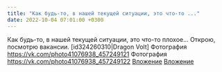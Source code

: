 ```yaml
---
title: "Как будь-то, в нашей текущей ситуации, это что-то ..."
date: 2022-10-04 07:01:00 +0300
---
```


Как будь-то, в нашей текущей ситуации, это что-то плохое... Открою, посмотрю вакансии.
[id324260310|Dragon Volt]
Фотография
<a class="vk-attach" href="https://vk.com/photo41076938_457249121">https://vk.com/photo41076938_457249121</a>
Фотография
<a class="vk-attach" href="https://vk.com/photo41076938_457249122">https://vk.com/photo41076938_457249122</a>
<a class="vk-attach" href="https://vk.com/photo41076938_457249121">Вложение</a>
<a class="vk-attach" href="https://vk.com/photo41076938_457249122">Вложение</a>
